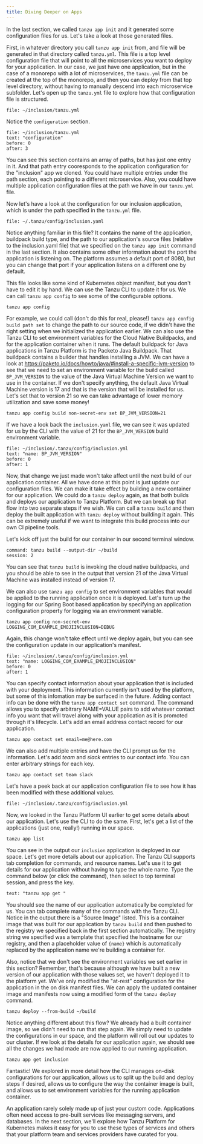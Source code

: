 ```yaml
---
title: Diving Deeper on Apps
---
```

In the last section, we called `tanzu app init` and it generated some configuration files for us.  Let's take a look at those generated files.

First, in whatever directory you call `tanzu app init` from, and file will be generated in that directory called `tanzu.yml`.  This file is a top level configuration file that will point to all the microservices you want to deploy for your application.  In our case, we just have one application, but in the case of a monorepo with a lot of microservices, the `tanzu.yml` file can be created at the top of the monorepo, and then you can deploy from that top level directory, without having to manually descend into each microservice subfolder.  Let's open up the `tanzu.yml` file to explore how that configuration file is structured.
```editor:open-file
file: ~/inclusion/tanzu.yml
```

Notice the `configuration` section.
```editor:select-matching-text
file: ~/inclusion/tanzu.yml
text: "configuration"
before: 0
after: 3
```
You can see this section contains an array of paths, but has just one entry in it.  And that path entry cooresponds to the application configuration for the "inclusion" app we cloned.  You could have multiple entries under the path section, each pointing to a different microservice.  Also, you could have multiple application configuration files at the path we have in our `tanzu.yml` file.

Now let's have a look at the configuration for our inclusion application, which is under the path specified in the `tanzu.yml` file.
```editor:open-file
file: ~/.tanzu/config/inclusion.yaml
```
Notice anything familiar in this file?  It contains the name of the application, buildpack build type, and the path to our application's source files (relative to the inclusion.yaml file) that we specified on the `tanzu app init` command in the last section.  It also contains some other information about the port the application is listening on.  The platform assumes a default port of 8080, but you can change that port if your application listens on a different one by default.

This file looks like some kind of Kubernetes object manifest, but you don't have to edit it by hand.  We can use the Tanzu CLI to update it for us.
We can call `tanzu app config` to see some of the configurable options.
```execute
tanzu app config
```
For example, we could call (don't do this for real, please!) `tanzu app config build path set` to change the path to our source code, if we didn't have the right setting when we initialized the application earlier.  We can also use the Tanzu CLI to set environment variables for the Cloud Native Buildpacks, and for the application container when it runs.  The default buildpack for Java applications in Tanzu Platform is the Packeto Java Buildpack.  That buildpack contains a builder that handles installing a JVM.  We can have a look at https://paketo.io/docs/howto/java/#install-a-specific-jvm-version to see that we need to set an environment variable for the build called `BP_JVM_VERSION` to the value of the Java Virtual Machine Version we want to use in the container.  If we don't specify anything, the default Java Virtual Machine version is 17 and that is the version that will be installed for us.  Let's set that to version 21 so we can take advantage of lower memory utilization and save some money!
```execute
tanzu app config build non-secret-env set BP_JVM_VERSION=21
```

If we have a look back the `inclusion.yaml` file, we can see it was updated for us by the CLI with the value of 21 for the `BP_JVM_VERSION` build environment variable.
```editor:select-matching-text
file: ~/inclusion/.tanzu/config/inclusion.yml
text: "name: BP_JVM_VERSION"
before: 0
after: 1
```

Now, that change we just made won't take affect until the next build of our application container.  All we have done at this point is just update our configuration files.  We can make it take effect by building a new container for our application.  We could do a `tanzu deploy` again, as that both builds and deploys our application to Tanzu Platform.  But we can break up that flow into two separate steps if we wish.  We can call a `tanzu build` and then deploy the built application with `tanzu deploy` without building it again.  This can be extremely useful if we want to integrate this build process into our own CI pipeline tools.

Let's kick off just the build for our container in our second terminal window.
```terminal:execute
command: tanzu build --output-dir ~/build
session: 2
```
You can see that `tanzu build` is invoking the cloud native buildpacks, and you should be able to see in the output that version 21 of the Java Virtual Machine was installed instead of version 17.

We can also use `tanzu app config` to set environment variables that would be applied to the running application once it is deployed.  Let's turn up the logging for our Spring Boot based application by specifying an application configuration property for logging via an environment variable.
```execute
tanzu app config non-secret-env LOGGING_COM_EXAMPLE_EMOJIINCLUSION=DEBUG
```
Again, this change won't take effect until we deploy again, but you can see the configuration update in our application's manifest.
```editor:select-matching-text
file: ~/inclusion/.tanzu/config/inclusion.yml
text: "name: LOGGING_COM_EXAMPLE_EMOJIINCLUSION"
before: 0
after: 1
```

You can specify contact information about your application that is included with your deployment.  This information currently isn't used by the platform, but some of this infomation may be surfaced in the future.  Adding contact info can be done with the `tanzu app contact set` command.  The command allows you to specify arbitrary NAME=VALUE pairs to add whatever contact info you want that will travel along with your application as it is promoted through it's lifecycle.  Let's add an email address contact record for our application.
```execute
tanzu app contact set email=me@here.com
```

We can also add multiple entries and have the CLI prompt us for the information.  Let's add *team* and *slack* entries to our contact info.  You can enter arbitrary strings for each key.
```execute
tanzu app contact set team slack
```

Let's have a peek back at our application configuration file to see how it has been modified with these additional values.
```editor:open-file
file: ~/inclusion/.tanzu/config/inclusion.yml
```

Now, we looked in the Tanzu Platform UI earlier to get some details about our application.  Let's use the CLI to do the same.  First, let's get a list of the applications (just one, really!) running in our space.
```execute
tanzu app list
```
You can see in the output our `inclusion` application is deployed in our space.  Let's get more details about our application.  The Tanzu CLI supports tab completion for commands, and resource names.  Let's use it to get details for our application without having to type the whole name.  Type the command below (or click the command), then select to top terminal session, and press the <TAB> key.  
```terminal:input
text: "tanzu app get "
```
You should see the name of our application automatically be completed for us.  You can tab complete many of the commands with the Tanzu CLI.  Notice in the output there is a "Source Image" listed.  This is a container image that was built for our application by `tanzu build` and then pushed to the registry we specified back in the first section automatically.  The registry string we specified was a template that specified the hostname for our registry, and then a placeholder value of `{name}` which is automatically replaced by the application name we're building a container for.

Also, notice that we don't see the environment variables we set earlier in this section?  Remember, that's because although we have built a new version of our application with those values set, we haven't deployed it to the platform yet.  We've only modified the "at-rest" configuration for the application in the on disk manifest files.  We can apply the updated container image and manifests now using a modified form of the `tanzu deploy` command.
```execute
tanzu deploy --from-build ~/build
```

Notice anything different about this flow?  We already had a built container image, so we didn't need to run that step again. We simply need to update the configurations in our space, and the platform will roll out our updates to our cluster.  If we look at the details for our application again, we should see all the changes we had made are now applied to our running application.
```execute
tanzu app get inclusion
```

Fantastic!  We explored in more detail how the CLI manages on-disk configurations for our application, allows us to split up the build and deploy steps if desired, allows us to configure the way the container image is built, and allows us to set environment variables for the running application container.

An application rarely solely made up of just your custom code.  Applications often need access to pre-built services like messaging servers, and databases.  In the next section, we'll explore how Tanzu Platform for Kubernetes makes it easy for you to use these types of services and others that your platform team and services providers have curated for you.